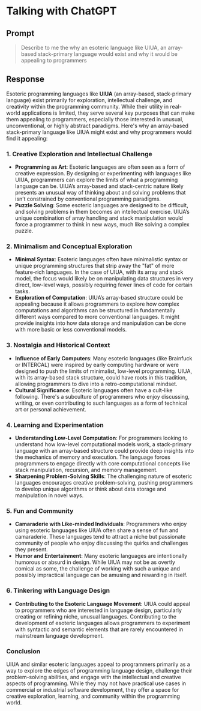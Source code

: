 # Talking with ChatGPT

## Prompt

> Describe to me the why an esoteric language like UIUA, an array-based stack-primary language would exist and why it would be appealing to programmers

## Response

Esoteric programming languages like **UIUA** (an array-based, stack-primary language) exist primarily for exploration, intellectual challenge, and creativity within the programming community. While their utility in real-world applications is limited, they serve several key purposes that can make them appealing to programmers, especially those interested in unusual, unconventional, or highly abstract paradigms. Here's why an array-based stack-primary language like UIUA might exist and why programmers would find it appealing:

### 1. Creative Exploration and Intellectual Challenge

- **Programming as Art**: Esoteric languages are often seen as a form of creative expression. By designing or experimenting with languages like UIUA, programmers can explore the limits of what a programming language can be. UIUA’s array-based and stack-centric nature likely presents an unusual way of thinking about and solving problems that isn’t constrained by conventional programming paradigms.
- **Puzzle Solving**: Some esoteric languages are designed to be difficult, and solving problems in them becomes an intellectual exercise. UIUA’s unique combination of array handling and stack manipulation would force a programmer to think in new ways, much like solving a complex puzzle.

### 2. Minimalism and Conceptual Exploration

- **Minimal Syntax**: Esoteric languages often have minimalistic syntax or unique programming structures that strip away the "fat" of more feature-rich languages. In the case of UIUA, with its array and stack model, the focus would likely be on manipulating data structures in very direct, low-level ways, possibly requiring fewer lines of code for certain tasks.
- **Exploration of Computation**: UIUA’s array-based structure could be appealing because it allows programmers to explore how complex computations and algorithms can be structured in fundamentally different ways compared to more conventional languages. It might provide insights into how data storage and manipulation can be done with more basic or less conventional models.

### 3. Nostalgia and Historical Context

- **Influence of Early Computers**: Many esoteric languages (like Brainfuck or INTERCAL) were inspired by early computing hardware or were designed to push the limits of minimalist, low-level programming. UIUA, with its array-based stack structure, could have roots in this tradition, allowing programmers to dive into a retro-computational mindset.
- **Cultural Significance**: Esoteric languages often have a cult-like following. There's a subculture of programmers who enjoy discussing, writing, or even contributing to such languages as a form of technical art or personal achievement.

### 4. Learning and Experimentation

- **Understanding Low-Level Computation**: For programmers looking to understand how low-level computational models work, a stack-primary language with an array-based structure could provide deep insights into the mechanics of memory and execution. The language forces programmers to engage directly with core computational concepts like stack manipulation, recursion, and memory management.
- **Sharpening Problem-Solving Skills**: The challenging nature of esoteric languages encourages creative problem-solving, pushing programmers to develop unique algorithms or think about data storage and manipulation in novel ways.

### 5. Fun and Community

- **Camaraderie with Like-minded Individuals**: Programmers who enjoy using esoteric languages like UIUA often share a sense of fun and camaraderie. These languages tend to attract a niche but passionate community of people who enjoy discussing the quirks and challenges they present.
- **Humor and Entertainment**: Many esoteric languages are intentionally humorous or absurd in design. While UIUA may not be as overtly comical as some, the challenge of working with such a unique and possibly impractical language can be amusing and rewarding in itself.

### 6. Tinkering with Language Design

- **Contributing to the Esoteric Language Movement**: UIUA could appeal to programmers who are interested in language design, particularly creating or refining niche, unusual languages. Contributing to the development of esoteric languages allows programmers to experiment with syntactic and semantic elements that are rarely encountered in mainstream language development.

### Conclusion

UIUA and similar esoteric languages appeal to programmers primarily as a way to explore the edges of programming language design, challenge their problem-solving abilities, and engage with the intellectual and creative aspects of programming. While they may not have practical use cases in commercial or industrial software development, they offer a space for creative exploration, learning, and community within the programming world.